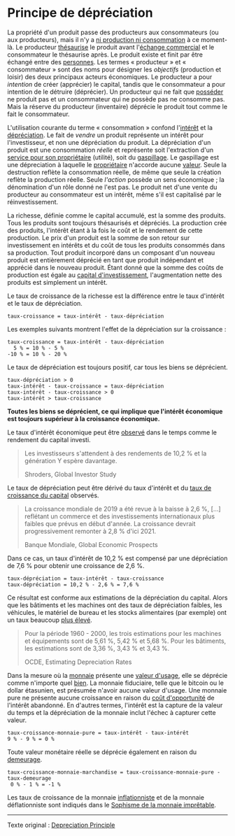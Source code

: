 Principe de dépréciation
========================

La propriété d'un produit passe des producteurs aux consommateurs (ou aux producteurs), mais il n'y a [ni production ni consommation](ch007-production-and-consumption.md) à ce moment-là. Le producteur [thésaurise](ch101-glossary.md#thésauriser) le produit avant l'[échange commercial](ch101-glossary.md#commerce) et le consommateur le thésaurise après. Le produit existe et finit par être échangé entre des [personnes](ch101-glossary.md#personne). Les termes « producteur » et « consommateur » sont des noms pour désigner les *objectifs* (production et loisir) des deux principaux acteurs économiques. Le producteur a pour *intention* de créer (apprécier) le capital, tandis que le consommateur a pour intention de le détruire (déprécier). Un producteur qui ne fait que [posséder](ch101-glossary.md#propriétaire) ne produit pas et un consommateur qui ne possède pas ne consomme pas. Mais la réserve du producteur (inventaire) déprécie le produit tout comme le fait le consommateur.

L'utilisation courante du terme « consommation » confond l'[intérêt](ch101-glossary.md#intérêt) et la [dépréciation](https://fr.wikipedia.org/wiki/D%C3%A9pr%C3%A9ciation). Le fait de *vendre* un produit représente un intérêt pour l'investisseur, et non une dépréciation du produit. La dépréciation d'un produit est une consommation *réelle* et représente soit l'extraction d'un [service pour son propriétaire](https://mises.org/library/man-economy-and-state-power-and-market/html/p/974) (utilité), soit du [gaspillage](https://fr.wikipedia.org/wiki/Gaspillage). Le gaspillage est une dépreciation à laquelle le [propriétaire](ch101-glossary.md#propriétaire) n'accorde aucune [valeur](ch101-glossary.md#valeur). Seule la destruction reflète la consommation réelle, de même que seule la création reflète la production réelle. Seule *l'action* possède un sens économique ; la dénomination d'un rôle donné ne l'est pas. Le produit net d'une vente du producteur au consommateur est un intérêt, même s'il est capitalisé par le réinvestissement.

La richesse, définie comme le capital accumulé, est la somme des produits. Tous les produits sont toujours thésaurisés et dépréciés. La production crée des produits, l'intérêt étant à la fois le coût et le rendement de cette production. Le prix d'un produit est la somme de son retour sur investissement en intérêts et du coût de tous les produits consommés dans sa production. Tout produit incorporé dans un composant d'un nouveau produit est entièrement déprécié en tant que produit indépendant et apprécié dans le nouveau produit. Étant donné que la somme des coûts de production est égale au [capital d'investissement](https://en.wikipedia.org/wiki/Bond_(finance)#Principal), l'augmentation nette des produits est simplement un intérêt.

Le taux de croissance de la richesse est la différence entre le taux d'intérêt et le taux de dépréciation.

```
taux-croissance = taux-intérêt - taux-dépréciation
```

Les exemples suivants montrent l'effet de la dépréciation sur la croissance :

```
taux-croissance = taux-intérêt - taux-dépréciation
  5 % = 10 % - 5 %
-10 % = 10 % - 20 %
```

Le taux de dépréciation est toujours positif, car tous les biens se déprécient.

```
taux-dépréciation > 0
taux-intérêt - taux-croissance = taux-dépréciation
taux-intérêt - taux-croissance > 0
taux-intérêt > taux-croissance
```

**Toutes les biens se déprécient, ce qui implique que l'intérêt économique est toujours supérieur à la croissance économique.**

Le taux d'intérêt économique peut être [observé](https://www.schroders.com/en/insights/global-investor-study/investors-expect-returns-of-10.2-with-millennials-hoping-for-more) dans le temps comme le rendement du capital investi.

> Les investisseurs s'attendent à des rendements de 10,2 % et la génération Y espère davantage.
>
> Shroders, Global Investor Study

Le taux de dépréciation peut être dérivé du taux d'intérêt et du [taux de croissance du capital](https://www.worldbank.org/en/publication/global-economic-prospects) observés.

> La croissance mondiale de 2019 a été revue à la baisse à 2,6 %, [...] reflétant un commerce et des investissements internationaux plus faibles que prévus en début d'année. La croissance devrait progressivement remonter à 2,8 % d'ici 2021.
>
> Banque Mondiale, Global Economic Prospects

Dans ce cas, un taux d'intérêt de 10,2 % est compensé par une dépréciation de 7,6 % pour obtenir une croissance de 2,6 %.

```
taux-dépréciation = taux-intérêt - taux-croissance 
taux-dépréciation = 10,2 % - 2,6 % = 7,6 %
```

Ce résultat est conforme aux estimations de la dépréciation du capital. Alors que les bâtiments et les machines ont des taux de dépréciation faibles, les véhicules, le matériel de bureau et les stocks alimentaires (par exemple) ont un taux beaucoup [plus élevé](https://www.oecd.org/sdd/productivity-stats/35409605.pdf).

> Pour la période 1960 - 2000, les trois estimations pour les machines et équipements sont de 5,61 %, 5,42 % et 5,68 %. Pour les bâtiments, les estimations sont de 3,36 %, 3,43 % et 3,43 %.
> 
> OCDE, Estimating Depreciation Rates

Dans la mesure où la [monnaie](ch005-money-taxonomy.md) présente une [valeur d'usage](https://fr.wikipedia.org/wiki/Valeur_d%27usage), elle se déprécie comme n'importe quel [bien](https://fr.wikipedia.org/wiki/Bien_(%C3%A9conomie)). La monnaie fiduciaire, telle que le bitcoin ou le dollar étasunien, est présumée n'avoir aucune valeur d'usage. Une monnaie pure ne présente aucune croissance en raison du [coût d'opportunité](https://fr.wikipedia.org/wiki/Co%C3%BBt_d%27opportunit%C3%A9) de l'intérêt abandonné. En d'autres termes, l'intérêt est la capture de la valeur du temps et la dépréciation de la monnaie inclut l'échec à capturer cette valeur.

```
taux-croissance-monnaie-pure = taux-intérêt - taux-intérêt
9 % - 9 % = 0 %
```

Toute valeur monétaire réelle se déprécie également en raison du [demeurage](https://fr.wikipedia.org/wiki/Demeurage_(finance)).

```
taux-croissance-monnaie-marchandise = taux-croissance-monnaie-pure - taux-demeurage
 0 % - 1 % = -1 %
```

Les taux de croissance de la monnaie [inflationniste](https://fr.wikipedia.org/wiki/Cr%C3%A9ation_mon%C3%A9taire) et de la monnaie déflationniste sont indiqués dans le [Sophisme de la monnaie imprêtable](https://github.com/libbitcoin/libbitcoin-system/wiki/Unlendable-Money-Fallacy).

---

Texte original : [Depreciation Principle](https://github.com/libbitcoin/libbitcoin-system/wiki/Depreciation-Principle)
